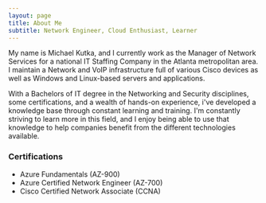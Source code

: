 ```yaml
---
layout: page
title: About Me
subtitle: Network Engineer, Cloud Enthusiast, Learner
---
```


My name is Michael Kutka, and I currently work as the Manager of Network Services for a national IT Staffing Company in the Atlanta metropolitan area. I maintain a Network and VoIP infrastructure full of various Cisco devices as well as Windows and Linux-based servers and applications.

With a Bachelors of IT degree in the Networking and Security disciplines, some certifications, and a wealth of hands-on experience, i've developed a knowledge base through constant learning and training. I'm constantly striving to learn more in this field, and I enjoy being able to use that knowledge to help companies benefit from the different technologies available.

### Certifications

- Azure Fundamentals (AZ-900)
- Azure Certified Network Engineer (AZ-700)
- Cisco Certified Network Associate (CCNA)
